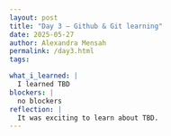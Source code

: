 ```yaml
---
layout: post
title: "Day 3 – Github & Git learning"
date: 2025-05-27
author: Alexandra Mensah
permalink: /day3.html
tags: 

what_i_learned: |
  I learned TBD
blockers: |
  no blockers
reflection: |
  It was exciting to learn about TBD.
---
```

